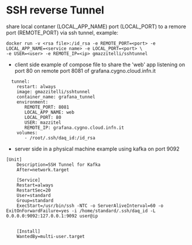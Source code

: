 # SSH reverse Tunnel 
share local contaner (LOCAL_APP_NAME) port (LOCAL_PORT) to a remore port (REMOTE_PORT) via ssh tunnel, example:
```
docker run -v <rsa file>:/id_rsa -e REMOTE_PORT=<port> -e LOCAL_APP_NAME=<service name> -e LOCAL_PORT=<port> \
-e USER=<user> -e REMOTE_IP=<ip> gmazzitelli/sshtunnel

```
- client side example of compose file to share the 'web' app listening on port 80 on remote port 8081 of grafana.cygno.cloud.infn.it
```
  tunnel:
    restart: always
    image: gmazzitelli/sshtunnel
    container_name: grafana_tunnel
    environment: 
       REMOTE_PORT: 8081
       LOCAL_APP_NAME: web
       LOCAL_PORT: 80 
       USER: mazzitel
       REMOTE_IP: grafana.cygno.cloud.infn.it
    volumes:
       - /root/.ssh/daq_id:/id_rsa 

```
- server side in a physical machine example using kafka on port 9092
```
[Unit]
    Description=SSH Tunnel for Kafka
    After=network.target

    [Service]
    Restart=always
    RestartSec=20
    User=standard
    Group=standard
    ExecStart=/usr/bin/ssh -NTC -o ServerAliveInterval=60 -o ExitOnForwardFailure=yes -i /home/standard/.ssh/daq_id -L 0.0.0.0:9092:127.0.0.1:9092 user@ip


    [Install]
    WantedBy=multi-user.target
```
